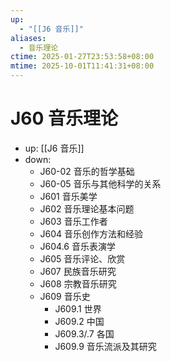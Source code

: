 ```yaml
---
up:
  - "[[J6 音乐]]"
aliases:
  - 音乐理论
ctime: 2025-01-27T23:53:58+08:00
mtime: 2025-10-01T11:41:31+08:00
---
```


# J60 音乐理论

- up: [[J6 音乐]]
- down:	
	- J60-02 音乐的哲学基础
	- J60-05 音乐与其他科学的关系
	- J601 音乐美学
	- J602 音乐理论基本问题
	- J603 音乐工作者
	- J604 音乐创作方法和经验
	- J604.6 音乐表演学
	- J605 音乐评论、欣赏
	- J607 民族音乐研究
	- J608 宗教音乐研究
	- J609 音乐史
		- J609.1 世界
		- J609.2 中国
		- J609.3/.7 各国
		- J609.9 音乐流派及其研究
	
